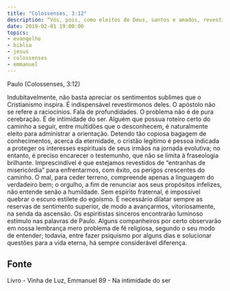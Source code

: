 ```yaml
---
title: "Colossenses, 3:12"
description: “Vós, pois, como eleitos de Deus, santos e amados, revesti­vos de entranhas de misericórdia, de benignidade, humildade, mansidão, longanimidade.”
date: 2019-02-01 19:00:00
topics: 
- evangelho
- biblia
- jesus
- colossenses
- emmanuel
---
```


Paulo (Colossenses, 3:12)

Indubitavelmente, não basta apreciar os sentimentos sublimes que o
Cristianismo inspira.
É indispensável revestirmo­nos deles.
O apóstolo não se refere a raciocínios.
Fala de profundidades.
O problema não é de pura cerebração.
É de intimidade do ser.
Alguém que possua roteiro certo do caminho a seguir, entre multidões que
o desconhecem, é naturalmente eleito para administrar a orientação.
Detendo tão copiosa bagagem de conhecimentos, acerca da eternidade, o
cristão legítimo é pessoa indicada a proteger os interesses espirituais de seus irmãos
na jornada evolutiva; no entanto, é preciso encarecer o testemunho, que não se limita
à fraseologia brilhante.
Imprescindível é que estejamos revestidos de “entranhas de misericórdia”
para enfrentarmos, com êxito, os perigos crescentes do caminho.
O mal, para ceder terreno, compreende apenas a linguagem do verdadeiro
bem; o orgulho, a fim de renunciar aos seus propósitos infelizes, não entende senão
a humildade. Sem espírito fraternal, é impossível quebrar o escuro estilete do
egoísmo. É necessário dilatar sempre as reservas de sentimento superior, de modo a
avançarmos, vitoriosamente, na senda da ascensão.
Os espiritistas sinceros encontrarão luminoso estímulo nas palavras de
Paulo. Alguns companheiros por certo observarão em nossa lembrança mero
problema de fé religiosa, segundo o seu modo de entender; todavia, entre fazer
psiquismo por alguns dias e solucionar questões para a vida eterna, há sempre
considerável diferença.




## Fonte
Livro - Vinha de Luz, Emmanuel
89 - Na intimidade do ser
